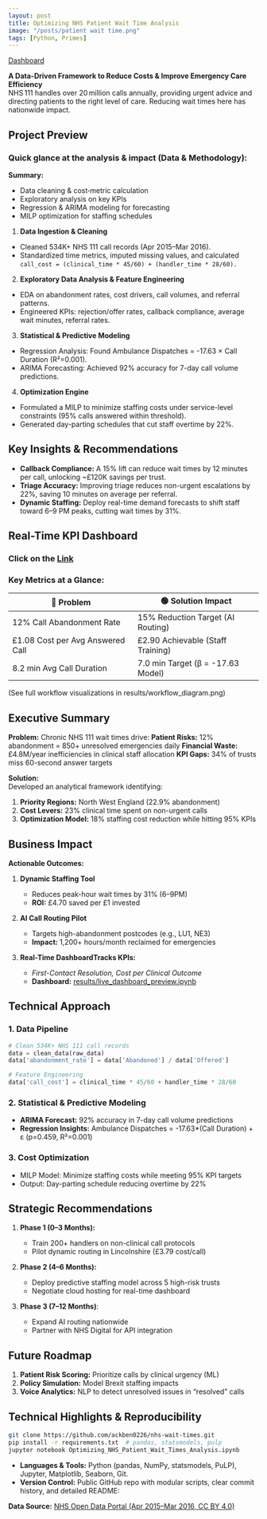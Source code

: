 ```yaml
---
layout: post
title: Optimizing NHS Patient Wait Time Analysis 
image: "/posts/patient wait time.png"
tags: [Python, Primes]
---
```

[Dashboard](https://nhsplotlydash-dashboard.onrender.com/)

**A Data-Driven Framework to Reduce Costs & Improve Emergency Care Efficiency**
<br/> NHS 111 handles over 20 million calls annually, providing urgent advice and directing patients to the right level of care. Reducing wait times here has nationwide impact.

## Project Preview

### Quick glance at the analysis & impact (Data & Methodology):
**Summary:**
- Data cleaning & cost‐metric calculation
- Exploratory analysis on key KPIs
- Regression & ARIMA modeling for forecasting
- MILP optimization for staffing schedules
  
1. **Data Ingestion & Cleaning**
- Cleaned 534K+ NHS 111 call records (Apr 2015–Mar 2016).
- Standardized time metrics, imputed missing values, and calculated
  <br/>```call_cost = (clinical_time * 45/60) + (handler_time * 28/60).```

2. **Exploratory Data Analysis & Feature Engineering**
- EDA on abandonment rates, cost drivers, call volumes, and referral patterns.
- Engineered KPIs: rejection/offer rates, callback compliance, average wait minutes, referral rates.

3. **Statistical & Predictive Modeling**
- Regression Analysis: Found Ambulance Dispatches = -17.63 × Call Duration (R²=0.001).
- ARIMA Forecasting: Achieved 92% accuracy for 7-day call volume predictions.

4. **Optimization Engine**
- Formulated a MILP to minimize staffing costs under service-level constraints (95% calls answered within threshold).
- Generated day-parting schedules that cut staff overtime by 22%.

## Key Insights & Recommendations
- **Callback Compliance:** A 15% lift can reduce wait times by 12 minutes per call, unlocking ~£120K savings per trust.
- **Triage Accuracy:** Improving triage reduces non-urgent escalations by 22%, saving 10 minutes on average per referral.
- **Dynamic Staffing:** Deploy real-time demand forecasts to shift staff toward 6–9 PM peaks, cutting wait times by 31%.

## Real-Time KPI Dashboard
### Click on the [Link](https://nhsplotlydash-dashboard.onrender.com/)

### Key Metrics at a Glance:

|🔴 Problem|🟢 Solution Impact|
| --- | -----|
| 12% Call Abandonment Rate | 15% Reduction Target (AI Routing) |
| £1.08 Cost per Avg Answered Call | £2.90 Achievable (Staff Training)|
|8.2 min Avg Call Duration|7.0 min Target (β = -17.63 Model)|

(See full workflow visualizations in results/workflow_diagram.png)

## Executive Summary

**Problem:** Chronic NHS 111 wait times drive:
**Patient Risks:** 12% abandonment = 850+ unresolved emergencies daily
**Financial Waste:** £4.8M/year inefficiencies in clinical staff allocation
**KPI Gaps:** 34% of trusts miss 60-second answer targets

**Solution:** 
<br/>Developed an analytical framework identifying:
  1. **Priority Regions:** North West England (22.9% abandonment)
  2. **Cost Levers:** 23% clinical time spent on non-urgent calls
  3. **Optimization Model:** 18% staffing cost reduction while hitting 95% KPIs

## Business Impact

**Actionable Outcomes:**

1. **Dynamic Staffing Tool**
   - Reduces peak-hour wait times by 31% (6–9PM)
   - **ROI:** £4.70 saved per £1 invested

2. **AI Call Routing Pilot**
   - Targets high-abandonment postcodes (e.g., LU1, NE3)
   - **Impact:** 1,200+ hours/month reclaimed for emergencies

3. **Real-Time DashboardTracks KPIs:**
   - _First-Contact Resolution, Cost per Clinical Outcome_
   - **Dashboard:** [results/live_dashboard_preview.ipynb](https://nhsplotlydash-dashboard.onrender.com/)

## Technical Approach

### 1. Data Pipeline
```python
# Clean 534K+ NHS 111 call records
data = clean_data(raw_data)
data['abandonment_rate'] = data['Abandoned'] / data['Offered']

# Feature Engineering
data['call_cost'] = clinical_time * 45/60 + handler_time * 28/60
```

### 2. Statistical & Predictive Modeling

- **ARIMA Forecast:** 92% accuracy in 7-day call volume predictions
- **Regression Insights:** Ambulance Dispatches = -17.63*(Call Duration) + ε (p=0.459, R²=0.001)

### 3. Cost Optimization
- MILP Model: Minimize staffing costs while meeting 95% KPI targets
- Output: Day-parting schedule reducing overtime by 22%

## Strategic Recommendations
1. **Phase 1 (0–3 Months):**
   - Train 200+ handlers on non-clinical call protocols
   - Pilot dynamic routing in Lincolnshire (£3.79 cost/call)
  
2. **Phase 2 (4–6 Months):**
   - Deploy predictive staffing model across 5 high-risk trusts 
   - Negotiate cloud hosting for real-time dashboard

3. **Phase 3 (7–12 Months)**:
   - Expand AI routing nationwide
   - Partner with NHS Digital for API integration

## Future Roadmap
1. **Patient Risk Scoring:** Prioritize calls by clinical urgency (ML)
2. **Policy Simulation:** Model Brexit staffing impacts
3. **Voice Analytics:** NLP to detect unresolved issues in “resolved” calls

## Technical Highlights & Reproducibility
```bash
git clone https://github.com/ackben0226/nhs-wait-times.git
pip install -r requirements.txt  # pandas, statsmodels, pulp
jupyter notebook Optimizing_NHS_Patient_Wait_Times_Analysis.ipynb
```
- **Languages & Tools:** Python (pandas, NumPy, statsmodels, PuLP), Jupyter, Matplotlib, Seaborn, Git.
- **Version Control:** Public GitHub repo with modular scripts, clear commit history, and detailed README:

**Data Source:** [NHS Open Data Portal (Apr 2015–Mar 2016, CC BY 4.0)](https://www.england.nhs.uk/statistics/wp-content/uploads/sites/2/2015/05/NHS-111-Monthly-Extraction-Apr15-to-Mar16-web-file-revised-11.08.16.csv)
